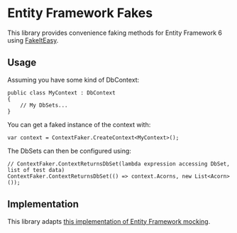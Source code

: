 # Entity Framework Fakes #

This library provides convenience faking methods for Entity Framework 6 using [FakeItEasy][link0].

## Usage ##

Assuming you have some kind of DbContext:

	public class MyContext : DbContext
	{
		// My DbSets...
	}

You can get a faked instance of the context with:

	var context = ContextFaker.CreateContext<MyContext>();

The DbSets can then be configured using:

	// ContextFaker.ContextReturnsDbSet(lambda expression accessing DbSet, list of test data)
	ContextFaker.ContextReturnsDbSet(() => context.Acorns, new List<Acorn>());


## Implementation ##

This library adapts [this implementation of Entity Framework mocking][link1].

[link0]: https://github.com/FakeItEasy/FakeItEasy
[link1]: https://msdn.microsoft.com/en-gb/data/dn314429.aspx